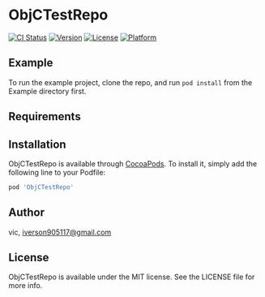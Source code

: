 # ObjCTestRepo

[![CI Status](https://img.shields.io/travis/vic/ObjCTestRepo.svg?style=flat)](https://travis-ci.org/vic/ObjCTestRepo)
[![Version](https://img.shields.io/cocoapods/v/ObjCTestRepo.svg?style=flat)](https://cocoapods.org/pods/ObjCTestRepo)
[![License](https://img.shields.io/cocoapods/l/ObjCTestRepo.svg?style=flat)](https://cocoapods.org/pods/ObjCTestRepo)
[![Platform](https://img.shields.io/cocoapods/p/ObjCTestRepo.svg?style=flat)](https://cocoapods.org/pods/ObjCTestRepo)

## Example

To run the example project, clone the repo, and run `pod install` from the Example directory first.

## Requirements

## Installation

ObjCTestRepo is available through [CocoaPods](https://cocoapods.org). To install
it, simply add the following line to your Podfile:

```ruby
pod 'ObjCTestRepo'
```

## Author

vic, iverson905117@gmail.com

## License

ObjCTestRepo is available under the MIT license. See the LICENSE file for more info.
